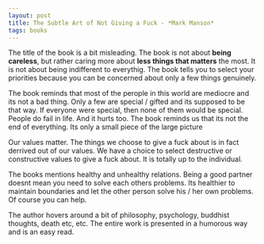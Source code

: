 ```yaml
---
layout: post
title: The Subtle Art of Not Giving a Fuck - *Mark Manson*
tags: books
---
```

The title of the book is a bit misleading. The book is not about **being careless**, but rather caring more about **less things that matters** the most. It is not about being indifferent to everythig. The book tells you to select your priorities because you can be concerned about only a few things genuinely.

The book reminds that most of the perople in this world are mediocre and its not a bad thing. Only a few are special / gifted and its supposed to be that way. If everyone were special, then none of them would be special. People do fail in life. And it hurts too. The book reminds us that its not the end of everything. Its only a small piece of the large picture

Our values matter. The things we choose to give a fuck about is in fact derrived out of our values. We have a choice to select destructive or constructive values to give a fuck about. It is totally up to the individual.

The books mentions healthy and unhealthy relations. Being a good partner doesnt mean you need to solve each others problems. Its healthier to maintain boundaries and let the other person solve his / her own problems. Of course you can help. 

The author hovers around a bit of philosophy, psychology, buddhist thoughts, death etc, etc. The entire work is presented in a humorous way and is an easy read. 
